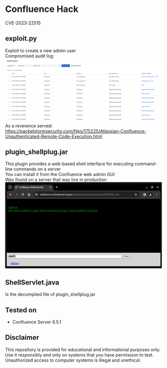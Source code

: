 # Confluence Hack
CVE-2023-22515

## exploit.py
Exploit to create a new admin user \
Compromised audit log: \
![](./audit_log.png) \
As a reverence served: https://packetstormsecurity.com/files/175225/Atlassian-Confluence-Unauthenticated-Remote-Code-Execution.html

## plugin_shellplug.jar
This plugin provides a web-based shell interface for executing command-line commands on a server \
You can install it from the Confluence web admin GUI \
Was found on a server that was live in production \
![](./plugin.png)

## ShellServlet.java
Is the decompiled file of plugin_shellplug.jar

## Tested on
- Confluence Server 8.5.1

## Disclaimer
This repository is provided for educational and informational purposes only. Use it responsibly and only on systems that you have permission to test. Unauthorized access to computer systems is illegal and unethical.
